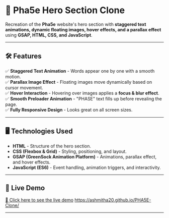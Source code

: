 # 📌 Pha5e Hero Section Clone

Recreation of the **Pha5e** website's hero section with **staggered text animations, dynamic floating images, hover effects, and a parallax effect** using **GSAP, HTML, CSS, and JavaScript**.

---


## 🛠 Features
✅ **Staggered Text Animation** - Words appear one by one with a smooth motion.  
✅ **Parallax Image Effect** - Floating images move dynamically based on cursor movement.  
✅ **Hover Interaction** - Hovering over images applies a **focus & blur effect**.  
✅ **Smooth Preloader Animation** - "PHASE" text fills up before revealing the page.  
✅ **Fully Responsive Design** - Looks great on all screen sizes.

---

## 🖥 Technologies Used
- **HTML** - Structure of the hero section.  
- **CSS (Flexbox & Grid)** - Styling, positioning, and layout.  
- **GSAP (GreenSock Animation Platform)** - Animations, parallax effect, and hover effects.  
- **JavaScript (ES6)** - Event handling, animation triggers, and interactivity.

---
## 🚀 Live Demo
[🔗 Click here to see the live demo](#) https://ashmitha20.github.io/PHA5E-Clone/

---
